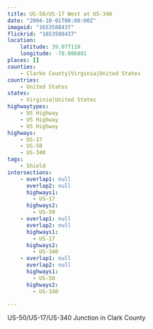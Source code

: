 ```yaml
---
title: US-50/US-17 West at US-340
date: "2004-10-01T00:00:00Z"
imageid: "1653588437"
flickrid: "1653588437"
location:
    latitude: 39.077119
    longitude: -78.086881
places: []
counties:
    - Clarke County|Virginia|United States
countries:
    - United States
states:
    - Virginia|United States
highwaytypes:
    - US Highway
    - US Highway
    - US Highway
highways:
    - US-17
    - US-50
    - US-340
tags:
    - Shield
intersections:
    - overlap1: null
      overlap2: null
      highways1:
        - US-17
      highways2:
        - US-50
    - overlap1: null
      overlap2: null
      highways1:
        - US-17
      highways2:
        - US-340
    - overlap1: null
      overlap2: null
      highways1:
        - US-50
      highways2:
        - US-340

---
```

US-50/US-17/US-340 Junction in Clark County